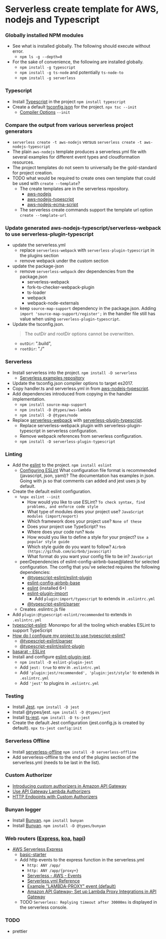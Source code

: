 Serverless create template for AWS, nodejs and Typescript
=========================================================

### Globally installed NPM modules
- See what is installed globally. The following should execute without error.
    - `npm ls -g --depth=0`
- For the sake of convenience, the following are installed globally.
    - `npm install -g typescript`
    - `npm install -g ts-node` and potentially `ts-node-to`
    - `npm install -g serverless`

### Typescript
- Install [Typescript](http://www.typescriptlang.org/index.html) in the project `npm install typescript`
- Create a default [tsconfig.json](http://www.typescriptlang.org/docs/handbook/tsconfig-json.html) for the project. `npx tsc --init`
    - [Compiler Options](https://www.typescriptlang.org/docs/handbook/compiler-options.html) `--init`

### Compare the output from various serverless project generators
- `serverless create -t aws-nodejs` versus `serverless create -t aws-nodejs-typescript`
- The plain `aws-nodejs` template produces a serverless.yml file with several examples for different event types and cloudformation resources.
- The project templates do not seem to universally be the gold-standard for project creation.
- TODO what would be required to create ones own template that could be used with `create --template`?
    - The create templates are in the serverless repository. 
        - [aws-nodejs](https://github.com/serverless/serverless/tree/master/lib/plugins/create/templates/aws-nodejs)
        - [aws-nodejs-typescript](https://github.com/serverless/serverless/tree/master/lib/plugins/create/templates/aws-nodejs-typescript)
        - [aws-nodejs-ecma-script](https://github.com/serverless/serverless/tree/master/lib/plugins/create/templates/aws-nodejs-ecma-script)
    - The serverless create commands support the template url option `create --template-url`

### Update generated aws-nodejs-typescript/serverless-webpack to use serverless-plugin-typescript
- update the serverless.yml
    - replace `serverless-webpack` with `serverless-plugin-typescript` in the plugins section
    - remove webpack under the custom section 
- update the package-json
    - remove `serverless-webpack` dev dependencies from the package.json
        - serverless-webpack
        - fork-ts-checker-webpack-plugin
        - ts-loader
        - webpack
        - webpack-node-externals
    - keep `source-map-support` dependency in the package.json.
        Adding `import 'source-map-support/register';` in the handler file still has value when using
        `serverless-plugin-typescript`.
 - Update the tsconfig.json.
    > The outDir and rootDir options cannot be overwritten.
    - `outDir`: ".build",
    - `rootDir`: "./"

### Serverless
- Install serverless into the project. `npm install -D serverless`
    - [Serverless examples repository](https://github.com/serverless/examples)
- Update the tsconfig.json compiler options to target es2017.
- Copy handler.ts and serverless.yml in from
 [aws-nodejs-typescript](https://github.com/serverless/serverless/tree/master/lib/plugins/create/templates/aws-nodejs-typescript).
- Add dependencies introduced from copying in the handler implementation.
    - `npm install source-map-support`
    - `npm install -D @types/aws-lambda`
    - `npm install -D @types/node`
- Replace [serverless-webpack](https://www.npmjs.com/package/serverless-webpack) with
 [serverless-plugin-typescript](https://www.npmjs.com/package/serverless-plugin-typescript).
    - Replace serverless-webpack plugin with serverless-plugin-typescript in serverless configuration.
    - Remove webpack references from serverless configuration.
    - `npm install -D serverless-plugin-typescript`

### Linting
- Add the [eslint](https://eslint.org/) to the project. `npm install eslint`
    - [Configuring ESLint](https://eslint.org/docs/user-guide/configuring)
    What configuration file format is recommended (javascript, json, yaml)?
    The documentation has examples in json.
    Going with js so that comments can added and jest uses js by default.
- Create the default eslint configuration.
    - `%npx eslint --init`
        - How would you like to use ESLint? `To check syntax, find problems, and enforce code style`
        - What type of modules does your project use? `JavaScript modules (import/export)`
        - Which framework does your project use? `None of these`
        - Does your project use TypeScript? `Yes`
        - Where does your code run? `Node`
        - How would you like to define a style for your project? `Use a popular style guide`
        - Which style guide do you want to follow? `Airbnb (https://github.com/airbnb/javascript)`
        - What format do you want your config file to be in? `JavaScript`
    - peerDependencies of eslint-config-airbnb-base@latest for selected configuration.
        The config that you've selected requires the following dependencies:
        - [@typescript-eslint/eslint-plugin](https://www.npmjs.com/package/@typescript-eslint/eslint-plugin)
        - [eslint-config-airbnb-base](https://www.npmjs.com/package/eslint-config-airbnb-base)
        - [eslint](https://www.npmjs.com/package/eslint) (installed 6+)
        - [eslint-plugin-import](https://www.npmjs.com/package/eslint-plugin-import)
            - Add `plugin:import/typescript` to extends in `.eslintrc.yml`
        - [@typescript-eslint/parser](https://www.npmjs.com/package/@typescript-eslint/parser)
    - Creates .eslintrc.js file
- Add `plugin:@typescript-eslint/recommended` to extends in `.eslintrc.yml`
- [typescript-eslint](https://github.com/typescript-eslint/typescript-eslint):
 Monorepo for all the tooling which enables ESLint to support TypeScript
- [How do I configure my project to use typescript-eslint?](https://github.com/typescript-eslint/typescript-eslint#how-do-i-configure-my-project-to-use-typescript-eslint)
    - [@typescript-eslint/parser](https://github.com/typescript-eslint/typescript-eslint/tree/master/packages/parser)
    - [@typescript-eslint/eslint-plugin](https://github.com/typescript-eslint/typescript-eslint/tree/master/packages/eslint-plugin)
- [basarat - ESLint](https://basarat.gitbooks.io/typescript/docs/tools/eslint.html)
- Install and configure [eslint-plugin-jest](https://www.npmjs.com/package/eslint-plugin-jest).
    - `npm install -D eslint-plugin-jest`
    - Add `jest: true` to env in `.eslintrc.yml`  
    - Add `'plugin:jest/recommended', 'plugin:jest/style'` to extends in `.eslintrc.yml`
    - Add `'jest'` to plugins in `.eslintrc.yml`

### Testing
- Install [Jest](https://jestjs.io). `npm install -D jest`
- Install @types/jest. `npm install -D @types/jest`
- Install [ts-jest](https://kulshekhar.github.io/ts-jest/). `npm install -D ts-jest`
- Create the default Jest configuration (jest.config.js is created by default). `npx ts-jest config:init` 

### Serverless Offline
- Install [serverless-offline](https://www.npmjs.com/package/serverless-offline)
 `npm install -D serverless-offline`
- Add serverless-offline to the end of the plugins section of the serverless.yml (needs to be last in the list). 

### Custom Authorizer
 - [Introducing custom authorizers in Amazon API Gateway](https://aws.amazon.com/blogs/compute/introducing-custom-authorizers-in-amazon-api-gateway/)
 - [Use API Gateway Lambda Authorizers](https://docs.aws.amazon.com/apigateway/latest/developerguide/apigateway-use-lambda-authorizer.html)
 - [HTTP Endpoints with Custom Authorizers](https://serverless.com/framework/docs/providers/aws/events/apigateway/#http-endpoints-with-custom-authorizers)
 
### Bunyan logger 
- Install [Bunyan](https://www.npmjs.com/package/bunyan). `npm install bunyan`
- Install [Bunyan](https://www.npmjs.com/package/bunyan). `npm install -D @types/bunyan`

### Web routers ([Express](https://expressjs.com), [koa](https://koajs.com), [hapi](https://hapi.dev))
- [AWS Serverless Express](https://github.com/awslabs/aws-serverless-express)
    - [basic-starter](https://github.com/awslabs/aws-serverless-express/tree/master/examples/basic-starter)
    - Add http events to the express function in the serverless.yml
        - `http: ANY /app/`
        - `http: ANY /app/{proxy+}`
        - [Serverless - AWS - Events](https://serverless.com/framework/docs/providers/aws/guide/events/)
        - [Serverless.yml Reference](https://serverless.com/framework/docs/providers/aws/guide/serverless.yml/)
        - [Example "LAMBDA-PROXY" event (default)](https://serverless.com/framework/docs/providers/aws/events/apigateway/#example-lambda-proxy-event-default)
        - [Amazon API Gateway- Set up Lambda Proxy Integrations in API Gateway](https://docs.aws.amazon.com/apigateway/latest/developerguide/set-up-lambda-proxy-integrations.html)
    - TODO `Serverless: Replying timeout after 30000ms` is displayed in the serverless console.

### TODO
- prettier
